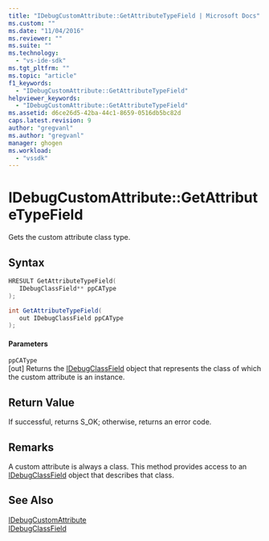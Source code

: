 ```yaml
---
title: "IDebugCustomAttribute::GetAttributeTypeField | Microsoft Docs"
ms.custom: ""
ms.date: "11/04/2016"
ms.reviewer: ""
ms.suite: ""
ms.technology: 
  - "vs-ide-sdk"
ms.tgt_pltfrm: ""
ms.topic: "article"
f1_keywords: 
  - "IDebugCustomAttribute::GetAttributeTypeField"
helpviewer_keywords: 
  - "IDebugCustomAttribute::GetAttributeTypeField"
ms.assetid: d6ce26d5-42ba-44c1-8659-0516db5bc82d
caps.latest.revision: 9
author: "gregvanl"
ms.author: "gregvanl"
manager: ghogen
ms.workload: 
  - "vssdk"
---
```

# IDebugCustomAttribute::GetAttributeTypeField
Gets the custom attribute class type.  
  
## Syntax  
  
```cpp  
HRESULT GetAttributeTypeField(   
   IDebugClassField** ppCAType  
);  
```  
  
```csharp  
int GetAttributeTypeField(  
   out IDebugClassField ppCAType  
);  
```  
  
#### Parameters  
 `ppCAType`  
 [out] Returns the [IDebugClassField](../../../extensibility/debugger/reference/idebugclassfield.md) object that represents the class of which the custom attribute is an instance.  
  
## Return Value  
 If successful, returns S_OK; otherwise, returns an error code.  
  
## Remarks  
 A custom attribute is always a class. This method provides access to an [IDebugClassField](../../../extensibility/debugger/reference/idebugclassfield.md) object that describes that class.  
  
## See Also  
 [IDebugCustomAttribute](../../../extensibility/debugger/reference/idebugcustomattribute.md)   
 [IDebugClassField](../../../extensibility/debugger/reference/idebugclassfield.md)